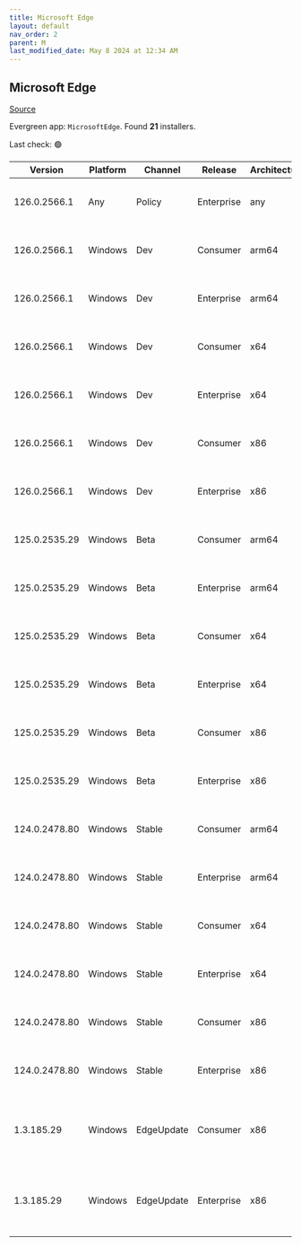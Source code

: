 ```yaml
---
title: Microsoft Edge
layout: default
nav_order: 2
parent: M
last_modified_date: May 8 2024 at 12:34 AM
---
```


## Microsoft Edge

[Source](https://www.microsoft.com/edge)

Evergreen app: `MicrosoftEdge`. Found **21** installers.

Last check: 🟢

| Version       | Platform | Channel    | Release    | Architecture | Hash                                                             | URI                                                                                                                                                                                                                                                                                                                      |
| ------------- | -------- | ---------- | ---------- | ------------ | ---------------------------------------------------------------- | ------------------------------------------------------------------------------------------------------------------------------------------------------------------------------------------------------------------------------------------------------------------------------------------------------------------------ |
| 126.0.2566.1  | Any      | Policy     | Enterprise | any          | 9A52A88D48992A5504E715EB12ABC4D54B726F7181D7D5AC1163E0B66407E020 | [https://msedge.sf.dl.delivery.mp.microsoft.com/filestreamingservice/files/fe193692-6950-4432-b8da-c16d0591552c/MicrosoftEdgePolicyTemplates.cab](https://msedge.sf.dl.delivery.mp.microsoft.com/filestreamingservice/files/fe193692-6950-4432-b8da-c16d0591552c/MicrosoftEdgePolicyTemplates.cab)                       |
| 126.0.2566.1  | Windows  | Dev        | Consumer   | arm64        | EB7353D11BE40FAE3323731B7BC78DFD4EDD1D742C64319A4A60A5C5CD8299A5 | [https://msedge.sf.dl.delivery.mp.microsoft.com/filestreamingservice/files/794ccd08-02c1-47d5-868a-4341c55b8411/MicrosoftEdgeDevEnterpriseARM64.msi](https://msedge.sf.dl.delivery.mp.microsoft.com/filestreamingservice/files/794ccd08-02c1-47d5-868a-4341c55b8411/MicrosoftEdgeDevEnterpriseARM64.msi)                 |
| 126.0.2566.1  | Windows  | Dev        | Enterprise | arm64        | EB7353D11BE40FAE3323731B7BC78DFD4EDD1D742C64319A4A60A5C5CD8299A5 | [https://msedge.sf.dl.delivery.mp.microsoft.com/filestreamingservice/files/794ccd08-02c1-47d5-868a-4341c55b8411/MicrosoftEdgeDevEnterpriseARM64.msi](https://msedge.sf.dl.delivery.mp.microsoft.com/filestreamingservice/files/794ccd08-02c1-47d5-868a-4341c55b8411/MicrosoftEdgeDevEnterpriseARM64.msi)                 |
| 126.0.2566.1  | Windows  | Dev        | Consumer   | x64          | 2B29808E9AF572596B5365BC0D330EDF7B5FAF4822A28641C7E1A1E59C730122 | [https://msedge.sf.dl.delivery.mp.microsoft.com/filestreamingservice/files/a8189409-2554-48c8-9147-1c4c83086314/MicrosoftEdgeDevEnterpriseX64.msi](https://msedge.sf.dl.delivery.mp.microsoft.com/filestreamingservice/files/a8189409-2554-48c8-9147-1c4c83086314/MicrosoftEdgeDevEnterpriseX64.msi)                     |
| 126.0.2566.1  | Windows  | Dev        | Enterprise | x64          | 2B29808E9AF572596B5365BC0D330EDF7B5FAF4822A28641C7E1A1E59C730122 | [https://msedge.sf.dl.delivery.mp.microsoft.com/filestreamingservice/files/a8189409-2554-48c8-9147-1c4c83086314/MicrosoftEdgeDevEnterpriseX64.msi](https://msedge.sf.dl.delivery.mp.microsoft.com/filestreamingservice/files/a8189409-2554-48c8-9147-1c4c83086314/MicrosoftEdgeDevEnterpriseX64.msi)                     |
| 126.0.2566.1  | Windows  | Dev        | Consumer   | x86          | 40504C09500D942D4000BE30FE3226A8F32C3B3D6B2B013B4B2E7FC1CC4C421F | [https://msedge.sf.dl.delivery.mp.microsoft.com/filestreamingservice/files/f438dc34-5644-4fb7-9d17-cefcf3096ec5/MicrosoftEdgeDevEnterpriseX86.msi](https://msedge.sf.dl.delivery.mp.microsoft.com/filestreamingservice/files/f438dc34-5644-4fb7-9d17-cefcf3096ec5/MicrosoftEdgeDevEnterpriseX86.msi)                     |
| 126.0.2566.1  | Windows  | Dev        | Enterprise | x86          | 40504C09500D942D4000BE30FE3226A8F32C3B3D6B2B013B4B2E7FC1CC4C421F | [https://msedge.sf.dl.delivery.mp.microsoft.com/filestreamingservice/files/f438dc34-5644-4fb7-9d17-cefcf3096ec5/MicrosoftEdgeDevEnterpriseX86.msi](https://msedge.sf.dl.delivery.mp.microsoft.com/filestreamingservice/files/f438dc34-5644-4fb7-9d17-cefcf3096ec5/MicrosoftEdgeDevEnterpriseX86.msi)                     |
| 125.0.2535.29 | Windows  | Beta       | Consumer   | arm64        | E19488A254C5C25BA9A175660B183351E05F8FEC2F0AFA9F4C1C304FDA5785F6 | [https://msedge.sf.dl.delivery.mp.microsoft.com/filestreamingservice/files/db1fadc4-474f-4df6-b5b0-89c674556d59/MicrosoftEdgeBetaEnterpriseARM64.msi](https://msedge.sf.dl.delivery.mp.microsoft.com/filestreamingservice/files/db1fadc4-474f-4df6-b5b0-89c674556d59/MicrosoftEdgeBetaEnterpriseARM64.msi)               |
| 125.0.2535.29 | Windows  | Beta       | Enterprise | arm64        | E19488A254C5C25BA9A175660B183351E05F8FEC2F0AFA9F4C1C304FDA5785F6 | [https://msedge.sf.dl.delivery.mp.microsoft.com/filestreamingservice/files/db1fadc4-474f-4df6-b5b0-89c674556d59/MicrosoftEdgeBetaEnterpriseARM64.msi](https://msedge.sf.dl.delivery.mp.microsoft.com/filestreamingservice/files/db1fadc4-474f-4df6-b5b0-89c674556d59/MicrosoftEdgeBetaEnterpriseARM64.msi)               |
| 125.0.2535.29 | Windows  | Beta       | Consumer   | x64          | E4D12050A5B3FA65A434F333A0E6663281553AC30E1335A4794DE4CE04BD3531 | [https://msedge.sf.dl.delivery.mp.microsoft.com/filestreamingservice/files/a276a192-6bc1-4d7e-980c-bba8661666ea/MicrosoftEdgeBetaEnterpriseX64.msi](https://msedge.sf.dl.delivery.mp.microsoft.com/filestreamingservice/files/a276a192-6bc1-4d7e-980c-bba8661666ea/MicrosoftEdgeBetaEnterpriseX64.msi)                   |
| 125.0.2535.29 | Windows  | Beta       | Enterprise | x64          | E4D12050A5B3FA65A434F333A0E6663281553AC30E1335A4794DE4CE04BD3531 | [https://msedge.sf.dl.delivery.mp.microsoft.com/filestreamingservice/files/a276a192-6bc1-4d7e-980c-bba8661666ea/MicrosoftEdgeBetaEnterpriseX64.msi](https://msedge.sf.dl.delivery.mp.microsoft.com/filestreamingservice/files/a276a192-6bc1-4d7e-980c-bba8661666ea/MicrosoftEdgeBetaEnterpriseX64.msi)                   |
| 125.0.2535.29 | Windows  | Beta       | Consumer   | x86          | BBD1C8DAD58553F76A51D89EE8D9A72F9C46196D943929A4EAECCCEE1611C3C4 | [https://msedge.sf.dl.delivery.mp.microsoft.com/filestreamingservice/files/09c100cd-003c-45ed-a767-761856bf1e77/MicrosoftEdgeBetaEnterpriseX86.msi](https://msedge.sf.dl.delivery.mp.microsoft.com/filestreamingservice/files/09c100cd-003c-45ed-a767-761856bf1e77/MicrosoftEdgeBetaEnterpriseX86.msi)                   |
| 125.0.2535.29 | Windows  | Beta       | Enterprise | x86          | BBD1C8DAD58553F76A51D89EE8D9A72F9C46196D943929A4EAECCCEE1611C3C4 | [https://msedge.sf.dl.delivery.mp.microsoft.com/filestreamingservice/files/09c100cd-003c-45ed-a767-761856bf1e77/MicrosoftEdgeBetaEnterpriseX86.msi](https://msedge.sf.dl.delivery.mp.microsoft.com/filestreamingservice/files/09c100cd-003c-45ed-a767-761856bf1e77/MicrosoftEdgeBetaEnterpriseX86.msi)                   |
| 124.0.2478.80 | Windows  | Stable     | Consumer   | arm64        | 7D994130B62B6F47FB1A45BBE652F8E88A1BC39529EA6AB548527BDDE86A6837 | [https://msedge.sf.dl.delivery.mp.microsoft.com/filestreamingservice/files/e5012212-c6a1-4b4f-abfd-1d49e259fb88/MicrosoftEdgeEnterpriseARM64.msi](https://msedge.sf.dl.delivery.mp.microsoft.com/filestreamingservice/files/e5012212-c6a1-4b4f-abfd-1d49e259fb88/MicrosoftEdgeEnterpriseARM64.msi)                       |
| 124.0.2478.80 | Windows  | Stable     | Enterprise | arm64        | 7D994130B62B6F47FB1A45BBE652F8E88A1BC39529EA6AB548527BDDE86A6837 | [https://msedge.sf.dl.delivery.mp.microsoft.com/filestreamingservice/files/e5012212-c6a1-4b4f-abfd-1d49e259fb88/MicrosoftEdgeEnterpriseARM64.msi](https://msedge.sf.dl.delivery.mp.microsoft.com/filestreamingservice/files/e5012212-c6a1-4b4f-abfd-1d49e259fb88/MicrosoftEdgeEnterpriseARM64.msi)                       |
| 124.0.2478.80 | Windows  | Stable     | Consumer   | x64          | B423114BE7FB58889CA5A8AC4F4593A87C97A847E9D39F225D7EF98F9D96A6E7 | [https://msedge.sf.dl.delivery.mp.microsoft.com/filestreamingservice/files/d620a2bb-7a1e-4b55-ae04-0e54b88916d5/MicrosoftEdgeEnterpriseX64.msi](https://msedge.sf.dl.delivery.mp.microsoft.com/filestreamingservice/files/d620a2bb-7a1e-4b55-ae04-0e54b88916d5/MicrosoftEdgeEnterpriseX64.msi)                           |
| 124.0.2478.80 | Windows  | Stable     | Enterprise | x64          | B423114BE7FB58889CA5A8AC4F4593A87C97A847E9D39F225D7EF98F9D96A6E7 | [https://msedge.sf.dl.delivery.mp.microsoft.com/filestreamingservice/files/d620a2bb-7a1e-4b55-ae04-0e54b88916d5/MicrosoftEdgeEnterpriseX64.msi](https://msedge.sf.dl.delivery.mp.microsoft.com/filestreamingservice/files/d620a2bb-7a1e-4b55-ae04-0e54b88916d5/MicrosoftEdgeEnterpriseX64.msi)                           |
| 124.0.2478.80 | Windows  | Stable     | Consumer   | x86          | AB1F342DB67AEE65C2C255A6D2E7046A83440A76431840D7E81F9F6A6D51E7E0 | [https://msedge.sf.dl.delivery.mp.microsoft.com/filestreamingservice/files/e5af21c2-7344-4d66-979c-920cae3f3399/MicrosoftEdgeEnterpriseX86.msi](https://msedge.sf.dl.delivery.mp.microsoft.com/filestreamingservice/files/e5af21c2-7344-4d66-979c-920cae3f3399/MicrosoftEdgeEnterpriseX86.msi)                           |
| 124.0.2478.80 | Windows  | Stable     | Enterprise | x86          | AB1F342DB67AEE65C2C255A6D2E7046A83440A76431840D7E81F9F6A6D51E7E0 | [https://msedge.sf.dl.delivery.mp.microsoft.com/filestreamingservice/files/e5af21c2-7344-4d66-979c-920cae3f3399/MicrosoftEdgeEnterpriseX86.msi](https://msedge.sf.dl.delivery.mp.microsoft.com/filestreamingservice/files/e5af21c2-7344-4d66-979c-920cae3f3399/MicrosoftEdgeEnterpriseX86.msi)                           |
| 1.3.185.29    | Windows  | EdgeUpdate | Consumer   | x86          | C2CA3135F3CAFD79BF90D4CB3118943CA17F40E0D651D1FC32B1B3D22D1412AA | [https://msedge.sf.dl.delivery.mp.microsoft.com/filestreamingservice/files/4d6076eb-9605-4ec8-9571-39d3b988e526/MicrosoftEdgeUpdateSetup_X86_1.3.185.29.exe](https://msedge.sf.dl.delivery.mp.microsoft.com/filestreamingservice/files/4d6076eb-9605-4ec8-9571-39d3b988e526/MicrosoftEdgeUpdateSetup_X86_1.3.185.29.exe) |
| 1.3.185.29    | Windows  | EdgeUpdate | Enterprise | x86          | C2CA3135F3CAFD79BF90D4CB3118943CA17F40E0D651D1FC32B1B3D22D1412AA | [https://msedge.sf.dl.delivery.mp.microsoft.com/filestreamingservice/files/4d6076eb-9605-4ec8-9571-39d3b988e526/MicrosoftEdgeUpdateSetup_X86_1.3.185.29.exe](https://msedge.sf.dl.delivery.mp.microsoft.com/filestreamingservice/files/4d6076eb-9605-4ec8-9571-39d3b988e526/MicrosoftEdgeUpdateSetup_X86_1.3.185.29.exe) |
